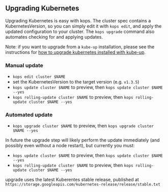 ## Upgrading Kubernetes

Upgrading Kubernetes is easy with kops.  The cluster spec contains a KubernetesVersion, so you
can simply edit it with `kops edit`, and apply the updated configuration to your cluster.
The `kops upgrade` command also automates checking for and applying updates.

Note: if you want to upgrade from a `kube-up` installation, please see the instructions for
[how to upgrade kubernetes installed with kube-up](upgrade_from_k8s_12.md).

### Manual update

* `kops edit cluster $NAME`
* set the KubernetesVersion to the target version (e.g. `v1.3.5`)
* `kops update cluster $NAME` to preview, then `kops update cluster $NAME --yes`
* `kops rolling-update cluster $NAME` to preview, then `kops rolling-update cluster $NAME --yes`

### Automated update

* `kops upgrade cluster $NAME` to preview, then `kops upgrade cluster $NAME --yes`

In future the upgrade step will likely perform the update immediately (and possibly even without a
node restart), but currently you must:

* `kops update cluster $NAME` to preview, then `kops update cluster $NAME --yes`
* `kops rolling-update cluster $NAME` to preview, then `kops rolling-update cluster $NAME --yes`


upgrade uses the latest Kuberentes stable release, published at `https://storage.googleapis.com/kubernetes-release/release/stable.txt`
